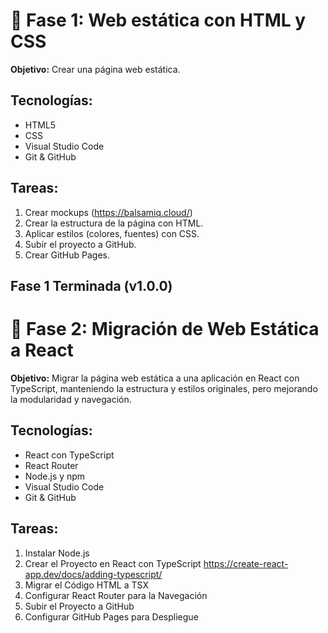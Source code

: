 # 📍 Fase 1: Web estática con HTML y CSS

**Objetivo:** Crear una página web estática.

## Tecnologías:
- HTML5
- CSS
- Visual Studio Code
- Git & GitHub

## Tareas:
1. Crear mockups (https://balsamiq.cloud/)
2. Crear la estructura de la página con HTML.
3. Aplicar estilos (colores, fuentes) con CSS.
4. Subir el proyecto a GitHub.
5. Crear GitHub Pages.
## Fase 1 Terminada (v1.0.0)

# 📍 Fase 2: Migración de Web Estática a React

**Objetivo:** Migrar la página web estática a una aplicación en React con TypeScript, manteniendo la estructura y estilos originales, pero mejorando la modularidad y navegación.

## Tecnologías:
- React con TypeScript
- React Router
- Node.js y npm
- Visual Studio Code
- Git & GitHub

## Tareas:
1. Instalar Node.js
2. Crear el Proyecto en React con TypeScript https://create-react-app.dev/docs/adding-typescript/
3. Migrar el Código HTML a TSX
4. Configurar React Router para la Navegación
5. Subir el Proyecto a GitHub
6. Configurar GitHub Pages para Despliegue
